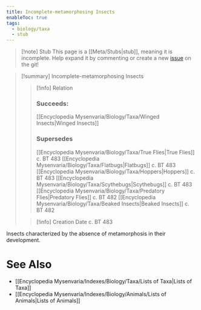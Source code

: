 ```yaml
---
title: Incomplete-metamorphosing Insects
enableToc: true
tags:
  - biology/taxa
  - stub
---
```


> [!note] Stub
> This page is a [[Meta/Stubs|stub]], meaning it is incomplete. Help expand it by commenting or create a new [issue](https://github.com/RagtimeGal/quartz--encyclopedia-mysenvaria/issues/new/choose) on the git!


> [!summary] Incomplete-metamorphosing Insects
> > [!info] Relation
> > ### Succeeds:
> > [[Encyclopedia Mysenvaria/Biology/Taxa/Winged Insects|Winged Insects]]
> > ### Supersedes 
> > [[Encyclopedia Mysenvaria/Biology/Taxa/True Flies|True Flies]] c. BT 483
> > [[Encyclopedia Mysenvaria/Biology/Taxa/Flatbugs|Flatbugs]] c. BT 483
> > [[Encyclopedia Mysenvaria/Biology/Taxa/Hoppers|Hoppers]] c. BT 483
> > [[Encyclopedia Mysenvaria/Biology/Taxa/Scythebugs|Scythebugs]] c. BT 483
> > [[Encyclopedia Mysenvaria/Biology/Taxa/Predatory Flies|Predatory Flies]] c. BT 482
> > [[Encyclopedia Mysenvaria/Biology/Taxa/Beaked Insects|Beaked Insects]] c. BT 482
>
> > [!info] Creation Date
> > c. BT 483

Insects characterized by the absence of metamorphosis in their development.

# See Also
- [[Encyclopedia Mysenvaria/Indexes/Biology/Taxa/Lists of Taxa|Lists of Taxa]]
- [[Encyclopedia Mysenvaria/Indexes/Biology/Animals/Lists of Animals|Lists of Animals]]
